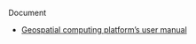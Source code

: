 
Document
- [Geospatial computing platform’s user manual](https://crib.utwente.nl/manual/index.html)


